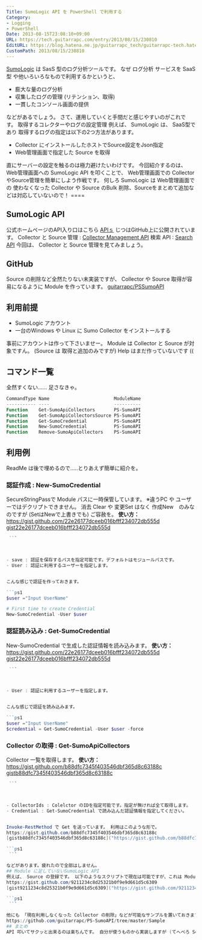 ```yaml
---
Title: SumoLogic API を PowerShell で利用する
Category:
- Logging
- PowerShell
Date: 2013-08-15T23:08:10+09:00
URL: https://tech.guitarrapc.com/entry/2013/08/15/230810
EditURL: https://blog.hatena.ne.jp/guitarrapc_tech/guitarrapc-tech.hatenablog.com/atom/entry/11696248318757675890
CustomPath: 2013/08/15/230810
---
```


<a href="http://www.sumologic.com/" target="_blank">SumoLogic</a> は SasS 型のログ分析ツールです。 なぜ ログ分析 サービスを SaaS型 や他いろいろなもので利用するかというと、


- 膨大な量のログ分析
- 収集したログの管理 (リテンション、取得)
- 一貫したコンソール画面の提供


などがあるでしょう。 さて、運用していくと手間だと感じやすいのがこれです。
取得するコレクターやログの設定管理
例えば、 SumoLogic は、 SaaS型であり 取得するログの指定は以下の2つ方法があります。


- Collector にインストールしたホストでSource設定をJson指定
- Web管理画面で指定した Source を取得


直にサーバーの設定を触るのは極力避けたいわけです。 今回紹介するのは、Web管理画面への SumoLogic API を叩くことで、 Web管理画面での Collector やSource管理を簡単にしよう作戦です。 何しろ SumoLogic は Web管理画面での 使わなくなった Collector や Source のBulk 削除、Sourceをまとめて追加などは対応していないので！ ====
## SumoLogic API
公式ホームページのAPI入り口はこちら
<a href="https://support.sumologic.com/forums/21733043-APIs" target="_blank">APIｓ</a>
じつはGitHub上に公開されています。
Collector と Source 管理 : <a href="https://github.com/SumoLogic/sumo-api-doc/wiki/collector-management-api" target="_blank">Collector Management API</a> 検索 API : <a href="https://github.com/SumoLogic/sumo-api-doc/wiki/search-api" target="_blank">Search API</a>
今回は、 Collector と Source 管理を見てみましょう。
## GitHub
Source の削除など全然たりない未実装ですが、 Collector や Source 取得が容易になるように Module を作っています。
<a href="https://github.com/guitarrapc/PS-SumoAPI" target="_blank">guitarrapc/PSSumoAPI</a>
## 利用前提


- SumoLogic アカウント
- 一台のWindows や Linux に Sumo Collector をインストールする


事前にアカウントは作って下さいませー。 Module は Collector と Source が対象ですん。 (Source は 取得と追加のみですが) Help はまだ作っていないです ((
## コマンド一覧
全然すくない...... 足さなきゃ。

```ps1
CommandType Name                        ModuleName
----------- ----                        ----------
Function    Get-SumoApiCollectors       PS-SumoAPI
Function    Get-SumoApiCollectorsSource PS-SumoAPI
Function    Get-SumoCredential          PS-SumoAPI
Function    New-SumoCredential          PS-SumoAPI
Function    Remove-SumoApiCollectors    PS-SumoAPI
```

## 利用例
ReadMe は後で埋めるので.....とりあえず簡単に紹介を。
### 認証作成 : New-SumoCredential
SecureStringPassで Module パスに一時保管しています。 ※違うPC や ユーザーではデクリプトできません。 消去 Clear や 変更Set はなく 作成New　のみなのですが (SetはNewで上書きでも) ご容赦を。 **使い方：**
https://gist.github.com/22e26177dceeb016bfff234072db555d
[gist22e26177dceeb016bfff234072db555d]("https://gist.github.com/22e26177dceeb016bfff234072db555d")

```ps1
 ```



- save : 認証を保存するパスを指定可能です。デフォルトはモジュールパスです。
- User : 認証に利用するユーザーを指定します。


こんな感じで認証を作っておきます。

```ps1
$user ="Input UserName"

# First time to create Credential
New-SumoCredential -User $user
```

### 認証読み込み : Get-SumoCredential
New-SumoCredential で生成した認証情報を読み込みます。 **使い方：**
https://gist.github.com/22e26177dceeb016bfff234072db555d
[gist22e26177dceeb016bfff234072db555d]("https://gist.github.com/22e26177dceeb016bfff234072db555d")

```ps1
 ```



- User : 認証に利用するユーザーを指定します。


こんな感じで認証を読み込みます。

```ps1
$user ="Input UserName"
$credential = Get-SumoCredential -User $user -force
```

### Collector の取得 : Get-SumoApiCollectors
Collector 一覧を取得します。 **使い方：**
https://gist.github.com/b88dfc7345f403546dbf365d8c63188c
[gistb88dfc7345f403546dbf365d8c63188c]("https://gist.github.com/b88dfc7345f403546dbf365d8c63188c")

```ps1
 ```



- CollectorIds : Colelctor のIDを指定可能です。指定が無ければ全て取得します。
- Credential : Get-SumoCredential で読み込んだ認証情報を指定してください。


Invoke-RestMethod で Get を送っています。 利用はこのような形で。
https://gist.github.com/b88dfc7345f403546dbf365d8c63188c
[gistb88dfc7345f403546dbf365d8c63188c]("https://gist.github.com/b88dfc7345f403546dbf365d8c63188c")

```ps1
 ```

などがあります。疲れたので全部はしません。
## Module に足していないSumoLogic API
例えば、 Source の登録です。 以下のようなスクリプトで現在は可能ですが、これは Module に追加する予定です。
https://gist.github.com/9211234c8d25321b0f9e9d661d5c6309
[gist9211234c8d25321b0f9e9d661d5c6309]("https://gist.github.com/9211234c8d25321b0f9e9d661d5c6309")

```ps1
 ```

他にも 「現在利用しなくなった Collector の削除」などが可能なサンプルを置いておきます。参考にどうぞ。
https://github.com/guitarrapc/PS-SumoAPI/tree/master/Sample
## まとめ
API 叩いてサクッと出来るのは楽ちんです。 自分が使うものから実装しますが (てへぺろ Source登録などは、 Workflow なり 並列化しないと現状は遅いのですけど。 ぜひ SumoLogic を使ってみてください。
